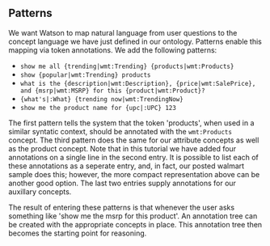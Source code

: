 ## Patterns

We want Watson to map natural language from user questions to the concept language we have just defined in our ontology. Patterns enable this mapping via token annotations. We add the following patterns:

- `show me all {trending|wmt:Trending} {products|wmt:Products}`
- `show {popular|wmt:Trending} products`
- `what is the {description|wmt:Description}, {price|wmt:SalePrice}, and {msrp|wmt:MSRP} for this {product|wmt:Product}?`
- `{what's|:What} {trending now|wmt:TrendingNow}`
- `show me the product name for {upc|:UPC} 123`

The first pattern tells the system that the token 'products', when used in a similar syntatic context, should be annotated with the `wmt:Products` concept. The third pattern does the same for our attribute concepts as well as the product concept. Note that in this tutorial we have added four annotations on a single line in the second entry. It is possible to list each of these annotations as a seperate entry, and, in fact, our posted walmart sample does this; however, the more compact representation above can be another good option. The last two entries supply annotations for our auxillary concepts.

The result of entering these patterns is that whenever the user asks something like 'show me the msrp for this product'. An annotation tree can be created with the appropriate concepts in place. This annotation tree then becomes the starting point for reasoning.
